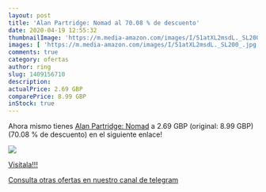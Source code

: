 ```yaml
---
layout: post
title: 'Alan Partridge: Nomad al 70.08 % de descuento'
date: 2020-04-19 12:55:32
thumbnailImage: 'https://m.media-amazon.com/images/I/51atXL2msdL._SL200_.jpg'
images: [ 'https://m.media-amazon.com/images/I/51atXL2msdL._SL200_.jpg' ]
comments: true
category: ofertas
author: ring
slug: 1409156710
description:
actualPrice: 2.69 GBP
comparePrice: 8.99 GBP
inStock: true
---
```


Ahora mismo tienes [Alan Partridge: Nomad](https://www.amazon.com/dp/1409156710/?tag=redken08-20) a 2.69 GBP (original: 8.99 GBP) (70.08 %  de descuento) en el siguiente enlace!

[![](https://m.media-amazon.com/images/I/51atXL2msdL._SL200_.jpg)](https://www.amazon.com/dp/1409156710/?tag=redken08-20)

[Visítala!!!](https://www.amazon.com/dp/1409156710/?tag=redken08-20)

[Consulta otras ofertas en nuestro canal de telegram](https://t.me/s/ofertas25)
